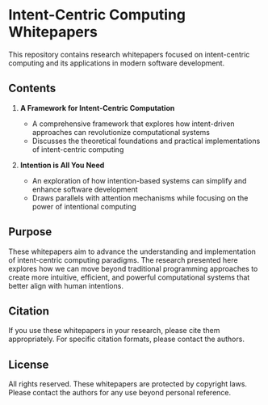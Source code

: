 # Intent-Centric Computing Whitepapers

This repository contains research whitepapers focused on intent-centric computing and its applications in modern software development.

## Contents

1. **A Framework for Intent-Centric Computation**
   - A comprehensive framework that explores how intent-driven approaches can revolutionize computational systems
   - Discusses the theoretical foundations and practical implementations of intent-centric computing

2. **Intention is All You Need**
   - An exploration of how intention-based systems can simplify and enhance software development
   - Draws parallels with attention mechanisms while focusing on the power of intentional computing

## Purpose

These whitepapers aim to advance the understanding and implementation of intent-centric computing paradigms. The research presented here explores how we can move beyond traditional programming approaches to create more intuitive, efficient, and powerful computational systems that better align with human intentions.

## Citation

If you use these whitepapers in your research, please cite them appropriately. For specific citation formats, please contact the authors.

## License

All rights reserved. These whitepapers are protected by copyright laws. Please contact the authors for any use beyond personal reference. 